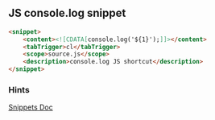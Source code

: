 ## JS console.log snippet

```html
<snippet>
    <content><![CDATA[console.log('${1}');]]></content>
    <tabTrigger>cl</tabTrigger>
    <scope>source.js</scope>
    <description>console.log JS shortcut</description>
</snippet>
```

### Hints
[Snippets Doc](http://sublimetext.info/docs/en/extensibility/snippets.html "Sublime Text Help")
